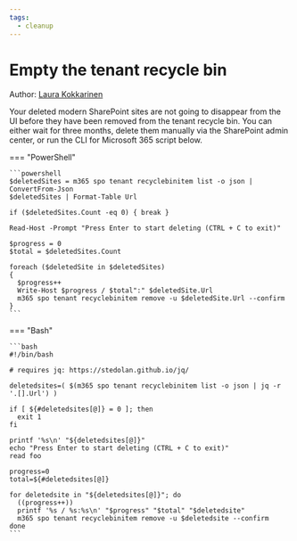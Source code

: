 ```yaml
---
tags:
  - cleanup
---
```


# Empty the tenant recycle bin

Author: [Laura Kokkarinen](https://laurakokkarinen.com/does-it-spark-joy-powershell-scripts-for-keeping-your-development-environment-tidy-and-spotless/#empty-the-tenant-recycle-bin)

Your deleted modern SharePoint sites are not going to disappear from the UI before they have been removed from the tenant recycle bin. You can either wait for three months, delete them manually via the SharePoint admin center, or run the CLI for Microsoft 365 script below.

=== "PowerShell"

    ```powershell
    $deletedSites = m365 spo tenant recyclebinitem list -o json | ConvertFrom-Json
    $deletedSites | Format-Table Url

    if ($deletedSites.Count -eq 0) { break }

    Read-Host -Prompt "Press Enter to start deleting (CTRL + C to exit)"

    $progress = 0
    $total = $deletedSites.Count

    foreach ($deletedSite in $deletedSites)
    {
      $progress++
      Write-Host $progress / $total":" $deletedSite.Url
      m365 spo tenant recyclebinitem remove -u $deletedSite.Url --confirm
    }
    ```

=== "Bash"

    ```bash
    #!/bin/bash

    # requires jq: https://stedolan.github.io/jq/

    deletedsites=( $(m365 spo tenant recyclebinitem list -o json | jq -r '.[].Url') )

    if [ ${#deletedsites[@]} = 0 ]; then
      exit 1
    fi

    printf '%s\n' "${deletedsites[@]}"
    echo "Press Enter to start deleting (CTRL + C to exit)"
    read foo

    progress=0
    total=${#deletedsites[@]}

    for deletedsite in "${deletedsites[@]}"; do
      ((progress++))
      printf '%s / %s:%s\n' "$progress" "$total" "$deletedsite"
      m365 spo tenant recyclebinitem remove -u $deletedsite --confirm
    done
    ```

